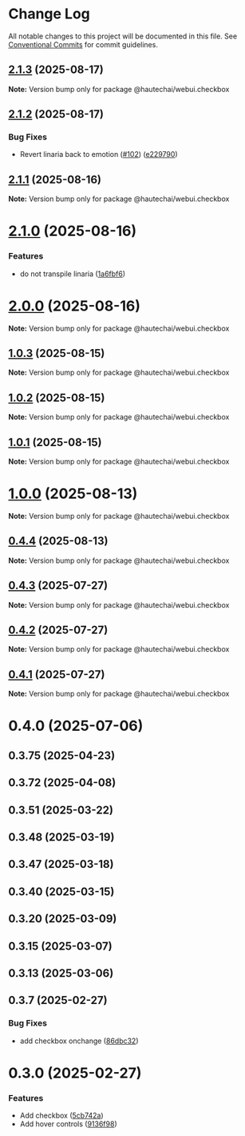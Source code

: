 # Change Log

All notable changes to this project will be documented in this file.
See [Conventional Commits](https://conventionalcommits.org) for commit guidelines.

## [2.1.3](https://github.com/HautechAI/webui/compare/@hautechai/webui.checkbox@2.1.2...@hautechai/webui.checkbox@2.1.3) (2025-08-17)

**Note:** Version bump only for package @hautechai/webui.checkbox

## [2.1.2](https://github.com/HautechAI/webui/compare/@hautechai/webui.checkbox@2.1.1...@hautechai/webui.checkbox@2.1.2) (2025-08-17)

### Bug Fixes

- Revert linaria back to emotion ([#102](https://github.com/HautechAI/webui/issues/102)) ([e229790](https://github.com/HautechAI/webui/commit/e229790dae8eba4b3037bbe41365e5a73ab7f6dc))

## [2.1.1](https://github.com/HautechAI/webui/compare/@hautechai/webui.checkbox@2.1.0...@hautechai/webui.checkbox@2.1.1) (2025-08-16)

**Note:** Version bump only for package @hautechai/webui.checkbox

# [2.1.0](https://github.com/HautechAI/webui/compare/@hautechai/webui.checkbox@1.0.3...@hautechai/webui.checkbox@2.1.0) (2025-08-16)

### Features

- do not transpile linaria ([1a6fbf6](https://github.com/HautechAI/webui/commit/1a6fbf6353a0e5028040006b5045170cf83f1ba0))

# [2.0.0](https://github.com/HautechAI/webui/compare/@hautechai/webui.checkbox@1.0.3...@hautechai/webui.checkbox@2.0.0) (2025-08-16)

**Note:** Version bump only for package @hautechai/webui.checkbox

## [1.0.3](https://github.com/HautechAI/webui/compare/@hautechai/webui.checkbox@1.0.2...@hautechai/webui.checkbox@1.0.3) (2025-08-15)

**Note:** Version bump only for package @hautechai/webui.checkbox

## [1.0.2](https://github.com/HautechAI/webui/compare/@hautechai/webui.checkbox@1.0.1...@hautechai/webui.checkbox@1.0.2) (2025-08-15)

**Note:** Version bump only for package @hautechai/webui.checkbox

## [1.0.1](https://github.com/HautechAI/webui/compare/@hautechai/webui.checkbox@1.0.0...@hautechai/webui.checkbox@1.0.1) (2025-08-15)

**Note:** Version bump only for package @hautechai/webui.checkbox

# [1.0.0](https://github.com/HautechAI/webui/compare/@hautechai/webui.checkbox@0.4.4...@hautechai/webui.checkbox@1.0.0) (2025-08-13)

**Note:** Version bump only for package @hautechai/webui.checkbox

## [0.4.4](https://github.com/HautechAI/webui/compare/@hautechai/webui.checkbox@0.4.3...@hautechai/webui.checkbox@0.4.4) (2025-08-13)

**Note:** Version bump only for package @hautechai/webui.checkbox

## [0.4.3](https://github.com/HautechAI/webui/compare/@hautechai/webui.checkbox@0.4.2...@hautechai/webui.checkbox@0.4.3) (2025-07-27)

**Note:** Version bump only for package @hautechai/webui.checkbox

## [0.4.2](https://github.com/HautechAI/webui/compare/@hautechai/webui.checkbox@0.4.1...@hautechai/webui.checkbox@0.4.2) (2025-07-27)

**Note:** Version bump only for package @hautechai/webui.checkbox

## [0.4.1](https://github.com/HautechAI/webui/compare/@hautechai/webui.checkbox@0.4.0...@hautechai/webui.checkbox@0.4.1) (2025-07-27)

**Note:** Version bump only for package @hautechai/webui.checkbox

# 0.4.0 (2025-07-06)

## 0.3.75 (2025-04-23)

## 0.3.72 (2025-04-08)

## 0.3.51 (2025-03-22)

## 0.3.48 (2025-03-19)

## 0.3.47 (2025-03-18)

## 0.3.40 (2025-03-15)

## 0.3.20 (2025-03-09)

## 0.3.15 (2025-03-07)

## 0.3.13 (2025-03-06)

## 0.3.7 (2025-02-27)

### Bug Fixes

- add checkbox onchange ([86dbc32](https://github.com/HautechAI/webui/commit/86dbc326f7653b29aeabc7fb95d4c2005c228e7e))

# 0.3.0 (2025-02-27)

### Features

- Add checkbox ([5cb742a](https://github.com/HautechAI/webui/commit/5cb742a318d198048c510f745f2ff4b1679282ac))
- Add hover controls ([9136f98](https://github.com/HautechAI/webui/commit/9136f9835a141c02ffe5223983cb15de09d5fd7d))
